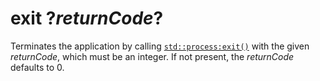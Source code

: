 # exit ?*returnCode*?

Terminates the application by calling
[`std::process:exit()`](https://doc.rust-lang.org/std/process/fn.exit.html)
with the given *returnCode*, which must be an integer.  If not present,
the *returnCode* defaults to 0.
